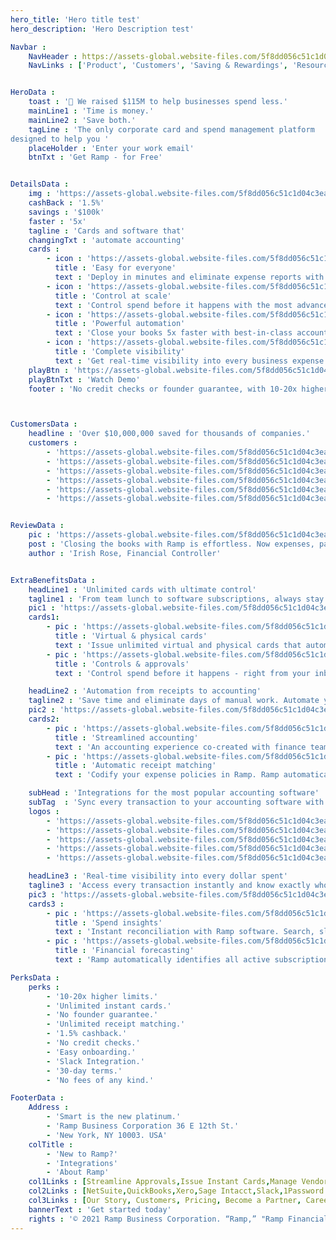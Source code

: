 ```yaml
---
hero_title: 'Hero title test'
hero_description: 'Hero Description test'

Navbar : 
    NavHeader : https://assets-global.website-files.com/5f8dd056c51c1d04c3eaa497/5fe268cd0a4b579cf22e3975_ramp-circle-logo.png
    NavLinks : ['Product', 'Customers', 'Saving & Rewardings', 'Resources', 'Pricing', 'Sign in']


HeroData :
    toast : '🥂 We raised $115M to help businesses spend less.'
    mainLine1 : 'Time is money.'
    mainLine2 : 'Save both.'
    tagLine : 'The only corporate card and spend management platform
designed to help you '
    placeHolder : 'Enter your work email'
    btnTxt : 'Get Ramp - for Free' 


DetailsData :
    img : 'https://assets-global.website-files.com/5f8dd056c51c1d04c3eaa497/606b9551dbc1598d67339954_new-video-player-stock.png'
    cashBack : '1.5%'
    savings : '$100k'
    faster : '5x'
    tagline : 'Cards and software that'
    changingTxt : 'automate accounting'
    cards : 
        - icon : 'https://assets-global.website-files.com/5f8dd056c51c1d04c3eaa497/5fcfde7c1abd2eebfc82f01a_acc.svg'
          title : 'Easy for everyone'
          text : 'Deploy in minutes and eliminate expense reports with modern software that automatically collects & matches receipts' 
        - icon : 'https://assets-global.website-files.com/5f8dd056c51c1d04c3eaa497/5fcfdf86e166a4013a89bc99_reimburse.svg'
          title : 'Control at scale'
          text : 'Control spend before it happens with the most advanced card and category controls to help you manage spend at scale.'
        - icon : 'https://assets-global.website-files.com/5f8dd056c51c1d04c3eaa497/5fcfdf77f962d9bca92b8230_expense-policies.svg'
          title : 'Powerful automation'
          text : 'Close your books 5x faster with best-in-class accounting integrations and smart coding for every merchant and transaction.' 
        - icon : 'https://assets-global.website-files.com/5f8dd056c51c1d04c3eaa497/5fcfdedc343111f569fe7d85_streamlined.svg'
          title : 'Complete visibility'
          text : 'Get real-time visibility into every business expense with reporting, forecasting, and automated savings insights.'
    playBtn : 'https://assets-global.website-files.com/5f8dd056c51c1d04c3eaa497/606caabb8c7fe8647e7c01a3_play-circle-filled.svg'
    playBtnTxt : 'Watch Demo'
    footer : 'No credit checks or founder guarantee, with 10-20x higher limits.'



CustomersData :
    headline : 'Over $10,000,000 saved for thousands of companies.'
    customers : 
        - 'https://assets-global.website-files.com/5f8dd056c51c1d04c3eaa497/605f79c123692b5a9d778b39_frame-clickup.png'
        - 'https://assets-global.website-files.com/5f8dd056c51c1d04c3eaa497/605f7a45e5454a8e5f1c8628_frame-ro.png'
        - 'https://assets-global.website-files.com/5f8dd056c51c1d04c3eaa497/605f7abc2dfa60f670b4abd6_frame-italic.png'
        - 'https://assets-global.website-files.com/5f8dd056c51c1d04c3eaa497/605f7b00102fdba7761c9d08_frame-mode.png'
        - 'https://assets-global.website-files.com/5f8dd056c51c1d04c3eaa497/605f7b005c46963fef754d4b_frame-better.png'
        - 'https://assets-global.website-files.com/5f8dd056c51c1d04c3eaa497/605f7b019c5aa532e552bbbf_frame-planned-parenthood.png'


ReviewData :
    pic : 'https://assets-global.website-files.com/5f8dd056c51c1d04c3eaa497/605f83d51d29843b1b3664b3_eight-sleep-case-study.png'
    post : 'Closing the books with Ramp is effortless. Now expenses, payments, and accounting are all integrated.'
    author : 'Irish Rose, Financial Controller'


ExtraBenefitsData : 
    headLine1 : 'Unlimited cards with ultimate control'
    tagline1 : 'From team lunch to software subscriptions, always stay in control. Get unlimited virtual & physical cards with smart limits built in.'
    pic1 : 'https://assets-global.website-files.com/5f8dd056c51c1d04c3eaa497/606c7e2acc754d711fb7ddd4_unlimited-cards-feature.png'
    cards1: 
        - pic : 'https://assets-global.website-files.com/5f8dd056c51c1d04c3eaa497/5fcfde7c1abd2eebfc82f01a_acc.svg'
          title : 'Virtual & physical cards' 
          text : 'Issue unlimited virtual and physical cards that automatically control what your employees can spend on.'
        - pic : 'https://assets-global.website-files.com/5f8dd056c51c1d04c3eaa497/5fcfdedc343111f569fe7d85_streamlined.svg' 
          title : 'Controls & approvals'
          text : 'Control spend before it happens - right from your inbox or Slack. Empower teams to request and delegate approval to managers.'

    headLine2 : 'Automation from receipts to accounting'
    tagline2 : 'Save time and eliminate days of manual work. Automate your expense management process with the fastest reconciliation experience ever made.'
    pic2 : 'https://assets-global.website-files.com/5f8dd056c51c1d04c3eaa497/5fd03a0d243fe06fa6bf2102_Accounting%20Hero.png'
    cards2: 
        - pic : 'https://assets-global.website-files.com/5f8dd056c51c1d04c3eaa497/5fa46322f80edcb058188c79_accounting.svg'
          title : 'Streamlined accounting' 
          text : 'An accounting experience co-created with finance teams to automate manual processes and let Ramp do the heavy lifting.'
        - pic : 'https://assets-global.website-files.com/5f8dd056c51c1d04c3eaa497/5fcfdf77f962d9bca92b8230_expense-policies.svg' 
          title : 'Automatic receipt matching'
          text : 'Codify your expense policies in Ramp. Ramp automatically requests, collects and matches receipts sent via SMS & email.'

    subHead : 'Integrations for the most popular accounting software'
    subTag  : 'Sync every transaction to your accounting software with native support for advanced capabilities like multi-entity, split transactions, and project codes.'
    logos : 
        - 'https://assets-global.website-files.com/5f8dd056c51c1d04c3eaa497/5fcfc20dacc5a271a9c70297_Netsuite.jpg'
        - 'https://assets-global.website-files.com/5f8dd056c51c1d04c3eaa497/5fcfc1fcc98b745df70b766c_Sage.jpg'
        - 'https://assets-global.website-files.com/5f8dd056c51c1d04c3eaa497/5fcfc21b800b3c19f92edef5_QuickBooks.jpg'
        - 'https://assets-global.website-files.com/5f8dd056c51c1d04c3eaa497/5fcfc22d517dbaa029234f1c_Xero.jpg'
        - 'https://assets-global.website-files.com/5f8dd056c51c1d04c3eaa497/5fcfc36ed243e684e6d55067_100%20others.jpg'

    headLine3 : 'Real-time visibility into every dollar spent'
    tagline3 : 'Access every transaction instantly and know exactly who’s spending on what. Track your top line spend or drill into any transaction in real time. from any device, in real-time.'
    pic3 : 'https://assets-global.website-files.com/5f8dd056c51c1d04c3eaa497/5fd038dc9175740a2857131d_Transactions%20Hero.png'
    cards3 : 
        - pic : 'https://assets-global.website-files.com/5f8dd056c51c1d04c3eaa497/5fcfe00e0a5f6c06bcde4ada_visibility.svg'
          title : 'Spend insights' 
          text : 'Instant reconciliation with Ramp software. Search, slice, or download real-time data from any employee, department, or merchant.'
        - pic : 'https://assets-global.website-files.com/5f8dd056c51c1d04c3eaa497/5fa46322f80edc4906188c76_version-control.svg' 
          title : 'Financial forecasting'
          text : 'Ramp automatically identifies all active subscriptions and upcoming payments. It’s like seeing into the future.'

PerksData : 
    perks : 
        - '10-20x higher limits.'
        - 'Unlimited instant cards.'
        - 'No founder guarantee.'
        - 'Unlimited receipt matching.'
        - '1.5% cashback.'
        - 'No credit checks.'
        - 'Easy onboarding.'
        - 'Slack Integration.'
        - '30-day terms.'
        - 'No fees of any kind.'

FooterData : 
    Address : 
        - 'Smart is the new platinum.'
        - 'Ramp Business Corporation 36 E 12th St.'
        - 'New York, NY 10003. USA'
    colTitle : 
        - 'New to Ramp?'
        - 'Integrations'
        - 'About Ramp'
    col1Links : [Streamline Approvals,Issue Instant Cards,Manage Vendors,Reimburse Employees,Close Books, 5x Faster,Set Expense Policies,Cut Expenses,Get 1.5% Cashback,Replace Expensify,Replace Brex]
    col2Links : [NetSuite,QuickBooks,Xero,Sage Intacct,Slack,1Password ]
    col3Links : [Our Story, Customers, Pricing, Become a Partner, Careers, Contact Us, Blog, Resources, FAQs, Terms & Conditions, Privacy Policy]
    bannerText : 'Get started today'
    rights : '© 2021 Ramp Business Corporation. “Ramp,” "Ramp Financial" and the Ramp logo are trademarks of the company. The Ramp Visa® Commercial Card is issued by Sutton Bank, Member FDIC. Terms and conditions apply. Please visit our Terms of Service for more details.'
---
```

